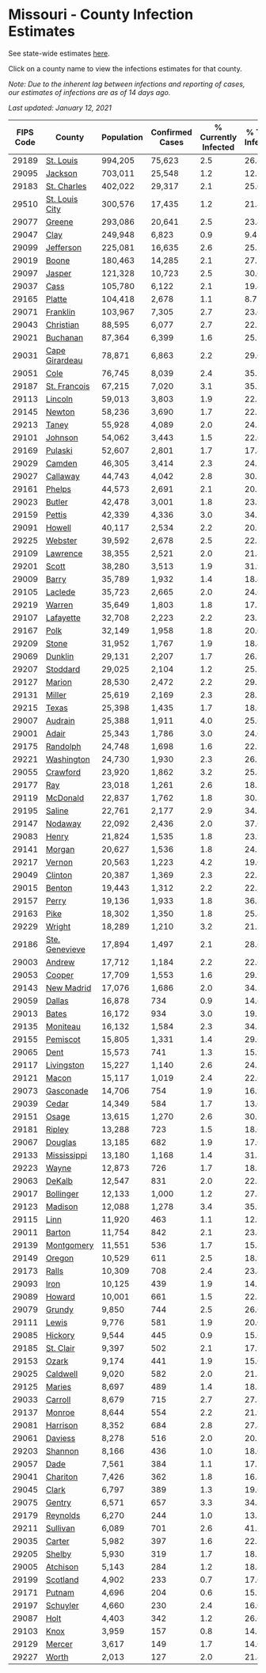 # Missouri - County Infection Estimates

See state-wide estimates [here](/infections/us-mo).

Click on a county name to view the infections estimates for that county.

*Note: Due to the inherent lag between infections and reporting of cases, our estimates of infections are as of 14 days ago.*

*Last updated: January 12, 2021*

|   FIPS Code |                           County |   Population |   Confirmed Cases |   % Currently Infected |   % Total Infected |
|-------------|----------------------------------|--------------|-------------------|------------------------|--------------------|
|       29189 |           [St. Louis](st.-louis) |      994,205 |            75,623 |                    2.5 |               26.8 |
|       29095 |               [Jackson](jackson) |      703,011 |            25,548 |                    1.2 |               12.5 |
|       29183 |       [St. Charles](st.-charles) |      402,022 |            29,317 |                    2.1 |               25.0 |
|       29510 | [St. Louis City](st.-louis-city) |      300,576 |            17,435 |                    1.2 |               21.8 |
|       29077 |                 [Greene](greene) |      293,086 |            20,641 |                    2.5 |               23.4 |
|       29047 |                     [Clay](clay) |      249,948 |             6,823 |                    0.9 |                9.4 |
|       29099 |           [Jefferson](jefferson) |      225,081 |            16,635 |                    2.6 |               25.1 |
|       29019 |                   [Boone](boone) |      180,463 |            14,285 |                    2.1 |               27.1 |
|       29097 |                 [Jasper](jasper) |      121,328 |            10,723 |                    2.5 |               30.6 |
|       29037 |                     [Cass](cass) |      105,780 |             6,122 |                    2.1 |               19.4 |
|       29165 |                 [Platte](platte) |      104,418 |             2,678 |                    1.1 |                8.7 |
|       29071 |             [Franklin](franklin) |      103,967 |             7,305 |                    2.7 |               23.6 |
|       29043 |           [Christian](christian) |       88,595 |             6,077 |                    2.7 |               22.5 |
|       29021 |             [Buchanan](buchanan) |       87,364 |             6,399 |                    1.6 |               25.7 |
|       29031 | [Cape Girardeau](cape-girardeau) |       78,871 |             6,863 |                    2.2 |               29.6 |
|       29051 |                     [Cole](cole) |       76,745 |             8,039 |                    2.4 |               35.3 |
|       29187 |     [St. Francois](st.-francois) |       67,215 |             7,020 |                    3.1 |               35.1 |
|       29113 |               [Lincoln](lincoln) |       59,013 |             3,803 |                    1.9 |               22.1 |
|       29145 |                 [Newton](newton) |       58,236 |             3,690 |                    1.7 |               22.7 |
|       29213 |                   [Taney](taney) |       55,928 |             4,089 |                    2.0 |               24.5 |
|       29101 |               [Johnson](johnson) |       54,062 |             3,443 |                    1.5 |               22.0 |
|       29169 |               [Pulaski](pulaski) |       52,607 |             2,801 |                    1.7 |               17.4 |
|       29029 |                 [Camden](camden) |       46,305 |             3,414 |                    2.3 |               24.5 |
|       29027 |             [Callaway](callaway) |       44,743 |             4,042 |                    2.8 |               30.5 |
|       29161 |                 [Phelps](phelps) |       44,573 |             2,691 |                    2.1 |               20.1 |
|       29023 |                 [Butler](butler) |       42,478 |             3,001 |                    1.8 |               23.9 |
|       29159 |                 [Pettis](pettis) |       42,339 |             4,336 |                    3.0 |               34.5 |
|       29091 |                 [Howell](howell) |       40,117 |             2,534 |                    2.2 |               20.7 |
|       29225 |               [Webster](webster) |       39,592 |             2,678 |                    2.5 |               22.2 |
|       29109 |             [Lawrence](lawrence) |       38,355 |             2,521 |                    2.0 |               21.8 |
|       29201 |                   [Scott](scott) |       38,280 |             3,513 |                    1.9 |               31.9 |
|       29009 |                   [Barry](barry) |       35,789 |             1,932 |                    1.4 |               18.4 |
|       29105 |               [Laclede](laclede) |       35,723 |             2,665 |                    2.0 |               24.6 |
|       29219 |                 [Warren](warren) |       35,649 |             1,803 |                    1.8 |               17.1 |
|       29107 |           [Lafayette](lafayette) |       32,708 |             2,223 |                    2.2 |               23.1 |
|       29167 |                     [Polk](polk) |       32,149 |             1,958 |                    1.8 |               20.0 |
|       29209 |                   [Stone](stone) |       31,952 |             1,767 |                    1.9 |               18.4 |
|       29069 |               [Dunklin](dunklin) |       29,131 |             2,207 |                    1.7 |               26.1 |
|       29207 |             [Stoddard](stoddard) |       29,025 |             2,104 |                    1.2 |               25.1 |
|       29127 |                 [Marion](marion) |       28,530 |             2,472 |                    2.2 |               29.5 |
|       29131 |                 [Miller](miller) |       25,619 |             2,169 |                    2.3 |               28.1 |
|       29215 |                   [Texas](texas) |       25,398 |             1,435 |                    1.7 |               18.6 |
|       29007 |               [Audrain](audrain) |       25,388 |             1,911 |                    4.0 |               25.6 |
|       29001 |                   [Adair](adair) |       25,343 |             1,786 |                    3.0 |               24.0 |
|       29175 |             [Randolph](randolph) |       24,748 |             1,698 |                    1.6 |               22.9 |
|       29221 |         [Washington](washington) |       24,730 |             1,930 |                    2.3 |               26.2 |
|       29055 |             [Crawford](crawford) |       23,920 |             1,862 |                    3.2 |               25.8 |
|       29177 |                       [Ray](ray) |       23,018 |             1,261 |                    2.6 |               18.3 |
|       29119 |             [McDonald](mcdonald) |       22,837 |             1,762 |                    1.8 |               30.3 |
|       29195 |                 [Saline](saline) |       22,761 |             2,177 |                    2.9 |               34.1 |
|       29147 |               [Nodaway](nodaway) |       22,092 |             2,436 |                    2.0 |               37.6 |
|       29083 |                   [Henry](henry) |       21,824 |             1,535 |                    1.8 |               23.9 |
|       29141 |                 [Morgan](morgan) |       20,627 |             1,536 |                    1.8 |               24.5 |
|       29217 |                 [Vernon](vernon) |       20,563 |             1,223 |                    4.2 |               19.6 |
|       29049 |               [Clinton](clinton) |       20,387 |             1,369 |                    2.3 |               22.3 |
|       29015 |                 [Benton](benton) |       19,443 |             1,312 |                    2.2 |               22.3 |
|       29157 |                   [Perry](perry) |       19,136 |             1,933 |                    1.8 |               36.2 |
|       29163 |                     [Pike](pike) |       18,302 |             1,350 |                    1.8 |               25.4 |
|       29229 |                 [Wright](wright) |       18,289 |             1,210 |                    3.2 |               21.3 |
|       29186 | [Ste. Genevieve](ste.-genevieve) |       17,894 |             1,497 |                    2.1 |               28.6 |
|       29003 |                 [Andrew](andrew) |       17,712 |             1,184 |                    2.2 |               22.6 |
|       29053 |                 [Cooper](cooper) |       17,709 |             1,553 |                    1.6 |               29.9 |
|       29143 |         [New Madrid](new-madrid) |       17,076 |             1,686 |                    2.0 |               34.1 |
|       29059 |                 [Dallas](dallas) |       16,878 |               734 |                    0.9 |               14.6 |
|       29013 |                   [Bates](bates) |       16,172 |               934 |                    3.0 |               19.1 |
|       29135 |             [Moniteau](moniteau) |       16,132 |             1,584 |                    2.3 |               34.1 |
|       29155 |             [Pemiscot](pemiscot) |       15,805 |             1,331 |                    1.4 |               29.6 |
|       29065 |                     [Dent](dent) |       15,573 |               741 |                    1.3 |               15.9 |
|       29117 |         [Livingston](livingston) |       15,227 |             1,140 |                    2.6 |               24.5 |
|       29121 |                   [Macon](macon) |       15,117 |             1,019 |                    2.4 |               22.6 |
|       29073 |           [Gasconade](gasconade) |       14,706 |               754 |                    1.9 |               16.9 |
|       29039 |                   [Cedar](cedar) |       14,349 |               584 |                    1.7 |               13.6 |
|       29151 |                   [Osage](osage) |       13,615 |             1,270 |                    2.6 |               30.7 |
|       29181 |                 [Ripley](ripley) |       13,288 |               723 |                    1.5 |               18.6 |
|       29067 |               [Douglas](douglas) |       13,185 |               682 |                    1.9 |               17.0 |
|       29133 |       [Mississippi](mississippi) |       13,180 |             1,168 |                    1.4 |               31.2 |
|       29223 |                   [Wayne](wayne) |       12,873 |               726 |                    1.7 |               18.5 |
|       29063 |                 [DeKalb](dekalb) |       12,547 |               831 |                    2.0 |               22.1 |
|       29017 |           [Bollinger](bollinger) |       12,133 |             1,000 |                    1.2 |               27.8 |
|       29123 |               [Madison](madison) |       12,088 |             1,278 |                    3.4 |               35.3 |
|       29115 |                     [Linn](linn) |       11,920 |               463 |                    1.1 |               12.9 |
|       29011 |                 [Barton](barton) |       11,754 |               842 |                    2.1 |               23.8 |
|       29139 |         [Montgomery](montgomery) |       11,551 |               536 |                    1.7 |               15.8 |
|       29149 |                 [Oregon](oregon) |       10,529 |               611 |                    2.5 |               18.9 |
|       29173 |                   [Ralls](ralls) |       10,309 |               708 |                    2.4 |               23.4 |
|       29093 |                     [Iron](iron) |       10,125 |               439 |                    1.9 |               14.5 |
|       29089 |                 [Howard](howard) |       10,001 |               661 |                    1.5 |               22.3 |
|       29079 |                 [Grundy](grundy) |        9,850 |               744 |                    2.5 |               26.0 |
|       29111 |                   [Lewis](lewis) |        9,776 |               581 |                    1.9 |               20.0 |
|       29085 |               [Hickory](hickory) |        9,544 |               445 |                    0.9 |               15.6 |
|       29185 |           [St. Clair](st.-clair) |        9,397 |               502 |                    2.1 |               17.9 |
|       29153 |                   [Ozark](ozark) |        9,174 |               441 |                    1.9 |               15.0 |
|       29025 |             [Caldwell](caldwell) |        9,020 |               582 |                    2.0 |               21.8 |
|       29125 |                 [Maries](maries) |        8,697 |               489 |                    1.4 |               18.8 |
|       29033 |               [Carroll](carroll) |        8,679 |               715 |                    2.7 |               27.8 |
|       29137 |                 [Monroe](monroe) |        8,644 |               554 |                    2.2 |               21.9 |
|       29081 |             [Harrison](harrison) |        8,352 |               684 |                    2.8 |               27.4 |
|       29061 |               [Daviess](daviess) |        8,278 |               516 |                    2.0 |               20.2 |
|       29203 |               [Shannon](shannon) |        8,166 |               436 |                    1.0 |               18.0 |
|       29057 |                     [Dade](dade) |        7,561 |               384 |                    1.1 |               17.2 |
|       29041 |             [Chariton](chariton) |        7,426 |               362 |                    1.8 |               16.8 |
|       29045 |                   [Clark](clark) |        6,797 |               389 |                    1.3 |               19.6 |
|       29075 |                 [Gentry](gentry) |        6,571 |               657 |                    3.3 |               34.8 |
|       29179 |             [Reynolds](reynolds) |        6,270 |               244 |                    1.0 |               13.1 |
|       29211 |             [Sullivan](sullivan) |        6,089 |               701 |                    2.6 |               41.5 |
|       29035 |                 [Carter](carter) |        5,982 |               397 |                    1.6 |               22.3 |
|       29205 |                 [Shelby](shelby) |        5,930 |               319 |                    1.7 |               18.2 |
|       29005 |             [Atchison](atchison) |        5,143 |               284 |                    1.2 |               18.8 |
|       29199 |             [Scotland](scotland) |        4,902 |               233 |                    0.7 |               17.0 |
|       29171 |                 [Putnam](putnam) |        4,696 |               204 |                    0.6 |               15.2 |
|       29197 |             [Schuyler](schuyler) |        4,660 |               230 |                    2.4 |               16.6 |
|       29087 |                     [Holt](holt) |        4,403 |               342 |                    1.2 |               26.6 |
|       29103 |                     [Knox](knox) |        3,959 |               157 |                    0.8 |               14.1 |
|       29129 |                 [Mercer](mercer) |        3,617 |               149 |                    1.7 |               14.6 |
|       29227 |                   [Worth](worth) |        2,013 |               127 |                    2.0 |               21.4 |